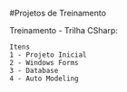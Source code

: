 #Projetos de Treinamento

Treinamento - Trilha CSharp:

	Itens
	1 - Projeto Inicial
	2 - Windows Forms
	3 - Database
	4 - Auto Modeling